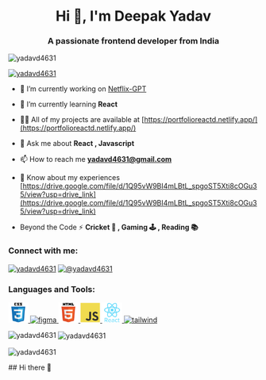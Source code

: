 <h1 align="center">Hi 👋, I'm Deepak Yadav</h1>
<h3 align="center">A passionate frontend developer from India</h3>

<p align="left"> <img src="https://komarev.com/ghpvc/?username=yadavd4631&label=Profile%20views&color=0e75b6&style=flat" alt="yadavd4631" /> </p>

<p align="left"> <a href="https://twitter.com/yadavd4631" target="blank"><img src="https://img.shields.io/twitter/follow/yadavd4631?logo=twitter&style=for-the-badge" alt="yadavd4631" /></a> </p>

- 🔭 I’m currently working on [Netflix-GPT](https://netflix-gpt-68fdf.web.app/)

- 🌱 I’m currently learning **React**

- 👨‍💻 All of my projects are available at [https://portfolioreactd.netlify.app/](https://portfolioreactd.netlify.app/)

- 💬 Ask me about **React , Javascript**

- 📫 How to reach me **yadavd4631@gmail.com**

- 📄 Know about my experiences [https://drive.google.com/file/d/1Q95vW9BI4mLBtL_spgoST5Xti8cOGu35/view?usp=drive_link](https://drive.google.com/file/d/1Q95vW9BI4mLBtL_spgoST5Xti8cOGu35/view?usp=drive_link)

- Beyond the Code ⚡ **Cricket 🏏 , Gaming 🕹️ , Reading 📚**

<h3 align="left">Connect with me:</h3>
<p align="left">
<a href="https://twitter.com/yadavd4631" target="blank"><img align="center" src="https://raw.githubusercontent.com/rahuldkjain/github-profile-readme-generator/master/src/images/icons/Social/twitter.svg" alt="yadavd4631" height="30" width="40" /></a>
<a href="https://linkedin.com/in/@yadavd4631" target="blank"><img align="center" src="https://raw.githubusercontent.com/rahuldkjain/github-profile-readme-generator/master/src/images/icons/Social/linked-in-alt.svg" alt="@yadavd4631" height="30" width="40" /></a>
</p>

<h3 align="left">Languages and Tools:</h3>
<p align="left"> <a href="https://www.w3schools.com/css/" target="_blank" rel="noreferrer"> <img src="https://raw.githubusercontent.com/devicons/devicon/master/icons/css3/css3-original-wordmark.svg" alt="css3" width="40" height="40"/> </a> <a href="https://www.figma.com/" target="_blank" rel="noreferrer"> <img src="https://www.vectorlogo.zone/logos/figma/figma-icon.svg" alt="figma" width="40" height="40"/> </a> <a href="https://www.w3.org/html/" target="_blank" rel="noreferrer"> <img src="https://raw.githubusercontent.com/devicons/devicon/master/icons/html5/html5-original-wordmark.svg" alt="html5" width="40" height="40"/> </a> <a href="https://developer.mozilla.org/en-US/docs/Web/JavaScript" target="_blank" rel="noreferrer"> <img src="https://raw.githubusercontent.com/devicons/devicon/master/icons/javascript/javascript-original.svg" alt="javascript" width="40" height="40"/> </a> <a href="https://reactjs.org/" target="_blank" rel="noreferrer"> <img src="https://raw.githubusercontent.com/devicons/devicon/master/icons/react/react-original-wordmark.svg" alt="react" width="40" height="40"/> </a> <a href="https://tailwindcss.com/" target="_blank" rel="noreferrer"> <img src="https://www.vectorlogo.zone/logos/tailwindcss/tailwindcss-icon.svg" alt="tailwind" width="40" height="40"/> </a> </p>

<p><img align="left" src="https://github-readme-stats.vercel.app/api/top-langs?username=yadavd4631&show_icons=true&locale=en&layout=compact" alt="yadavd4631" /></p>

<p>&nbsp;<img align="center" src="https://github-readme-stats.vercel.app/api?username=yadavd4631&show_icons=true&locale=en" alt="yadavd4631" /></p>

<p><img align="center" src="https://github-readme-streak-stats.herokuapp.com/?user=yadavd4631&" alt="yadavd4631" /></p>
## Hi there 👋

<!--
**yadavd4631/yadavd4631** is a ✨ _special_ ✨ repository because its `README.md` (this file) appears on your GitHub profile.

Here are some ideas to get you started:

- 🔭 I’m currently working on ...
- 🌱 I’m currently learning ...
- 👯 I’m looking to collaborate on ...
- 🤔 I’m looking for help with ...
- 💬 Ask me about ...
- 📫 How to reach me: ...
- 😄 Pronouns: ...
- ⚡ Fun fact: ...
-->
